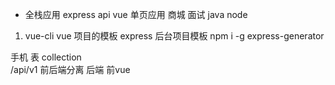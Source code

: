 - 全栈应用
express  api  vue  单页应用
商城 面试 java node 

1. vue-cli vue 项目的模板
  express 后台项目模板  npm i -g express-generator 

手机 表   collection   
/api/v1 前后端分离 后端 
前vue 
